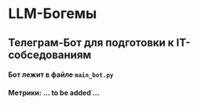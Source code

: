 # LLM-Богемы
## Телеграм-Бот для подготовки к IT-собседованиям
#### Бот лежит в файле `main_bot.py`
#### Метрики: ... to be added ...